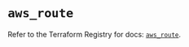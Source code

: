 # `aws_route`

Refer to the Terraform Registry for docs: [`aws_route`](https://registry.terraform.io/providers/hashicorp/aws/4.67.0/docs/resources/route).
